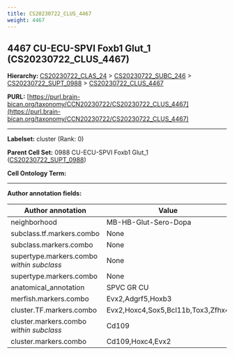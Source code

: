 ```yaml
---
title: CS20230722_CLUS_4467
weight: 4467
---
```

## 4467 CU-ECU-SPVI Foxb1 Glut_1 (CS20230722_CLUS_4467)
<b>Hierarchy: </b>
[CS20230722_CLAS_24](../CS20230722_CLAS_24) >
[CS20230722_SUBC_246](../CS20230722_SUBC_246) >
[CS20230722_SUPT_0988](../CS20230722_SUPT_0988) >
[CS20230722_CLUS_4467](../CS20230722_CLUS_4467)

**PURL:** [https://purl.brain-bican.org/taxonomy/CCN20230722/CS20230722_CLUS_4467](https://purl.brain-bican.org/taxonomy/CCN20230722/CS20230722_CLUS_4467)

---


**Labelset:** cluster (Rank: 0)

**Parent Cell Set:** 0988 CU-ECU-SPVI Foxb1 Glut_1 ([CS20230722_SUPT_0988](../CS20230722_SUPT_0988))



**Cell Ontology Term:** 

[MARKER GENES.]: #


---

[TRANSFERRED ANNOTATIONS.]: #


[AUTHOR ANNOTATION FIELDS.]: #


**Author annotation fields:**

| Author annotation | Value |
|-------------------|-------|
|neighborhood|MB-HB-Glut-Sero-Dopa|
|subclass.tf.markers.combo|None|
|subclass.markers.combo|None|
|supertype.markers.combo _within subclass_|None|
|supertype.markers.combo|None|
|anatomical_annotation|SPVC GR CU|
|merfish.markers.combo|Evx2,Adgrf5,Hoxb3|
|cluster.TF.markers.combo|Evx2,Hoxc4,Sox5,Bcl11b,Tox3,Zfhx4|
|cluster.markers.combo _within subclass_|Cd109|
|cluster.markers.combo|Cd109,Hoxc4,Evx2|
